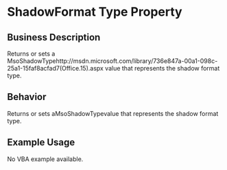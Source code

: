 # ShadowFormat Type Property

## Business Description
Returns or sets a MsoShadowTypehttp://msdn.microsoft.com/library/736e847a-00a1-098c-25a1-15faf8acfad7(Office.15).aspx value that represents the shadow format type.

## Behavior
Returns or sets aMsoShadowTypevalue that represents the shadow format type.

## Example Usage
No VBA example available.